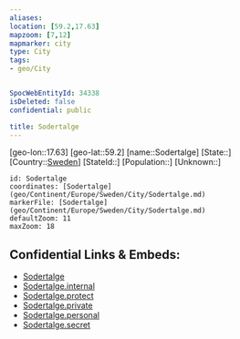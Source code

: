 ```yaml
---
aliases: 
location: [59.2,17.63]
mapzoom: [7,12] 
mapmarker: city 
type: City
tags:
- geo/City


SpocWebEntityId: 34338
isDeleted: false
confidential: public

title: Sodertalge
---
```

[geo-lon::17.63]
[geo-lat::59.2]
[name::Sodertalge]
[State::]
[Country::[Sweden](geo/Continent/Europe/Sweden.md)]
[StateId::]
[Population::]
[Unknown::]


```leaflet
id: Sodertalge
coordinates: [Sodertalge](geo/Continent/Europe/Sweden/City/Sodertalge.md)
markerFile: [Sodertalge](geo/Continent/Europe/Sweden/City/Sodertalge.md)
defaultZoom: 11 
maxZoom: 18
```


## Confidential Links & Embeds: 
- [Sodertalge](../../../../../../_public/geo/Continent/Europe/Sweden/City/Sodertalge.md) 
- [Sodertalge.internal](../../../../../../_internal/geo/Continent/Europe/Sweden/City/Sodertalge.internal.md) 
- [Sodertalge.protect](../../../../../../_protect/geo/Continent/Europe/Sweden/City/Sodertalge.protect.md) 
- [Sodertalge.private](../../../../../../_private/geo/Continent/Europe/Sweden/City/Sodertalge.private.md) 
- [Sodertalge.personal](../../../../../../_personal/geo/Continent/Europe/Sweden/City/Sodertalge.personal.md) 
- [Sodertalge.secret](../../../../../../_secret/geo/Continent/Europe/Sweden/City/Sodertalge.secret.md) 

